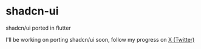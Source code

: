 # shadcn-ui

shadcn/ui ported in flutter

I'll be working on porting shadcn/ui soon, follow my progress on [X (Twitter)](https://twitter.com/nank1ro)
